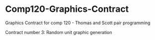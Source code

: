 # Comp120-Graphics-Contract
Graphics Contract for comp 120 - Thomas and Scott pair programming

Contract number 3: Random unit graphic generation




